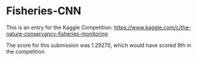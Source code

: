 # Fisheries-CNN
This is an entry for the Kaggle Competition:
https://www.kaggle.com/c/the-nature-conservancy-fisheries-monitoring

The score for this submission was 1.29270, which would have scored 9th in the competition
